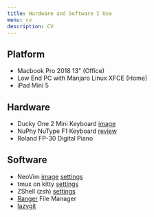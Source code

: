 ```yaml
---
title: Hardware and Software I Use
menu: cv
description: CV
---
```

## Platform

- Macbook Pro 2018 13" (Office)
- Low End PC with Manjaro Linux XFCE (Home)
- iPad Mini 5

## Hardware

- Ducky One 2 Mini Keyboard [image](https://twitter.com/bandungpenting/status/1146845120618090497)
- NuPhy NuType F1 Keyboard [review](/posts/202004nuphy-nutype-f1-keyboard-review/)
- Roland FP-30 Digital Piano

## Software
- NeoVim [image](https://twitter.com/bandungpenting/status/1162210601340305409) [settings](https://gist.github.com/ybbond/16ee5000eeca727899eac43a4c20291c) 
- tmux on kitty [settings](https://gist.github.com/ybbond/26165e50f36a439b6b930607976a1e82)
- ZShell (zsh) [settings](https://gist.github.com/ybbond/e6f827f977248b5d9eda8e1c49da82e9)
- [Ranger](https://github.com/ranger/ranger) File Manager
- [lazygit](https://github.com/jesseduffield/lazygit)